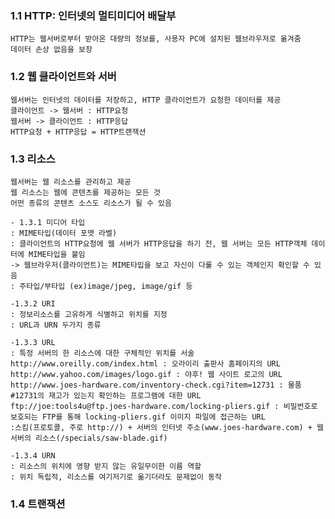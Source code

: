 ### 1.1 HTTP: 인터넷의 멀티미디어 배달부
    HTTP는 웹서버로부터 받아온 대량의 정보를, 사용자 PC에 설치된 웹브라우저로 옮겨줌
    데이터 손상 없음을 보장
  
### 1.2 웹 클라이언트와 서버
    웹서버는 인터넷의 데이터를 저장하고, HTTP 클라이언트가 요청한 데이터를 제공
    클라이언트 -> 웹서버 : HTTP요청
    웹서버 -> 클라이언트 : HTTP응답
    HTTP요청 + HTTP응답 = HTTP트랜잭션
  
 ### 1.3 리소스
    웹서버는 웹 리소스를 관리하고 제공
    웹 리소스는 웹에 콘텐츠를 제공하는 모든 것
    어떤 종류의 콘텐츠 소스도 리소스가 될 수 있음
    
    - 1.3.1 미디어 타입
    : MIME타입(데이터 포맷 라벨)
    : 클라이언트의 HTTP요청에 웹 서버가 HTTP응답을 하기 전, 웹 서버는 모든 HTTP객체 데이터에 MIME타입을 붙임 
    -> 웹브라우저(클라이언트)는 MIME타입을 보고 자신이 다룰 수 있는 객체인지 확인할 수 있음
    : 주타입/부타입 (ex)image/jpeg, image/gif 등
    
    -1.3.2 URI
    : 정보리소스를 고유하게 식별하고 위치를 지정
    : URL과 URN 두가지 종류
    
    -1.3.3 URL
    : 특정 서버의 한 리소스에 대한 구체적인 위치를 서술
    http://www.oreilly.com/index.html : 오라이리 출판사 홈페이지의 URL
    http://www.yahoo.com/images/logo.gif : 야후! 웹 사이트 로고의 URL
    http://www.joes-hardware.com/inventory-check.cgi?item=12731 : 물품 #12731의 재고가 있는지 확인하는 프로그램에 대한 URL
    ftp://joe:tools4u@ftp.joes-hardware.com/locking-pliers.gif : 비밀번호로 보호되는 FTP를 통해 locking-pliers.gif 이미지 파일에 접근하는 URL
    :스킴(프로토콜, 주로 http://) + 서버의 인터넷 주소(www.joes-hardware.com) + 웹 서버의 리소스(/specials/saw-blade.gif)
    
    -1.3.4 URN
    : 리소스의 위치에 영향 받지 않는 유일무이한 이름 역할
    : 위치 독립적, 리소스를 여기저기로 옮기더라도 문제없이 동작
    
### 1.4 트랜잭션

    
